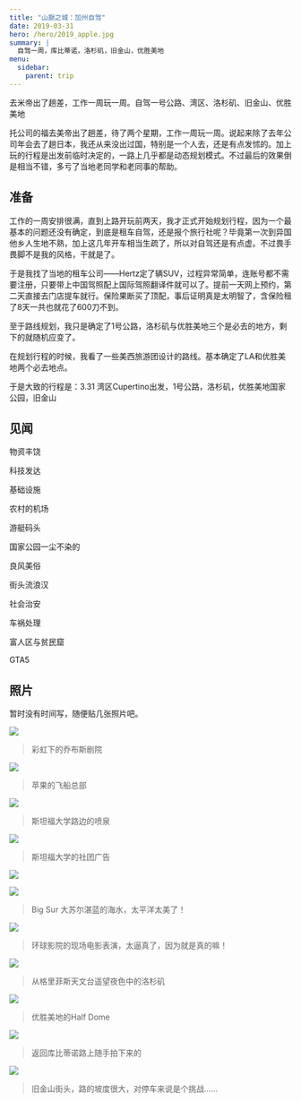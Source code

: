 ```yaml
---
title: "山巅之城：加州自驾"
date: 2019-03-31
hero: /hero/2019_apple.jpg
summary: |
  自驾一周，库比蒂诺，洛杉矶，旧金山，优胜美地
menu:
  sidebar:
    parent: trip
---
```



去米帝出了趟差，工作一周玩一周。自驾一号公路、湾区、洛杉矶、旧金山、优胜美地

<!--more-->

托公司的福去美帝出了趟差，待了两个星期，工作一周玩一周。说起来除了去年公司年会去了趟日本，我还从来没出过国，特别是一个人去，还是有点发怵的。加上玩的行程是出发前临时决定的，一路上几乎都是动态规划模式。不过最后的效果倒是相当不错，多亏了当地老同学和老同事的帮助。

## 准备

工作的一周安排很满，直到上路开玩前两天，我才正式开始规划行程，因为一个最基本的问题还没有确定，到底是租车自驾，还是报个旅行社呢？毕竟第一次到异国他乡人生地不熟，加上这几年开车相当生疏了，所以对自驾还是有点虚。不过畏手畏脚不是我的风格，干就是了。

于是我找了当地的租车公司——Hertz定了辆SUV，过程异常简单，连账号都不需要注册，只要带上中国驾照配上国际驾照翻译件就可以了。提前一天网上预约，第二天直接去门店提车就行。保险果断买了顶配，事后证明真是太明智了，含保险租了8天一共也就花了600刀不到。

至于路线规划，我只是确定了1号公路，洛杉矶与优胜美地三个是必去的地方，剩下的就随机应变了。

在规划行程的时候，我看了一些美西旅游团设计的路线。基本确定了LA和优胜美地两个必去地点。

于是大致的行程是：3.31 湾区Cupertino出发，1号公路，洛杉矶，优胜美地国家公园，旧金山



## 见闻

物资丰饶

科技发达

基础设施

农村的机场

游艇码头

国家公园一尘不染的

良风美俗

街头流浪汉

社会治安

车祸处理

富人区与贫民窟

GTA5





## 照片

暂时没有时间写，随便贴几张照片吧。

![](0.jpeg)
> 彩虹下的乔布斯剧院

![](1.jpeg)
> 苹果的飞船总部

![](2.jpeg)
> 斯坦福大学路边的喷泉



![](4.jpeg)
> 斯坦福大学的社团广告

![](5.jpeg)
>

![](6.jpeg)
>Big Sur 大苏尔湛蓝的海水，太平洋太美了！



![](8.jpeg)
>环球影院的现场电影表演，太逼真了，因为就是真的嘛！



![](10.jpeg)

> 从格里菲斯天文台遥望夜色中的洛杉矶



![](12.jpeg)

> 优胜美地的Half Dome



![](14.jpeg)

> 返回库比蒂诺路上随手拍下来的



![](15.jpeg)

> 旧金山街头，路的坡度很大，对停车来说是个挑战……
